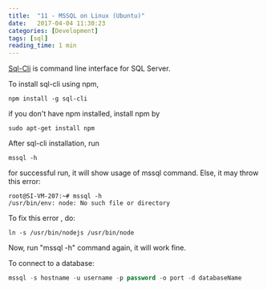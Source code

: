 ```yaml
---
title:  "11 - MSSQL on Linux (Ubuntu)"
date:   2017-04-04 11:30:23
categories: [Development]
tags: [sql]
reading_time: 1 min
---
```


[Sql-Cli](https://www.npmjs.com/package/sql-cli) is command line interface for SQL Server.

To install sql-cli using npm,

    npm install -g sql-cli

if you don't have npm installed, install npm by

    sudo apt-get install npm

After sql-cli installation, run

    mssql -h

for successful run, it will show usage of mssql command.
Else, it may throw this error:

```shell
root@SI-VM-207:~# mssql -h
/usr/bin/env: node: No such file or directory
```

To fix this error , do:

    ln -s /usr/bin/nodejs /usr/bin/node

Now, run "mssql -h" command again, it will work fine.

To connect to a database:

```sql
mssql -s hostname -u username -p password -o port -d databaseName
```
